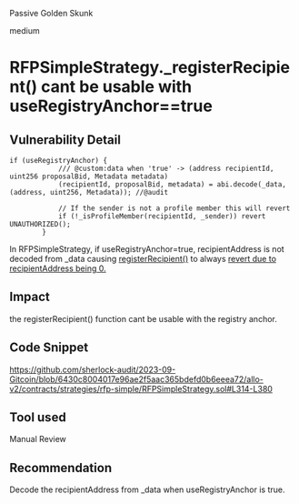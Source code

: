 Passive Golden Skunk

medium

# RFPSimpleStrategy._registerRecipient() cant be usable with useRegistryAnchor==true

## Vulnerability Detail
```solidity
if (useRegistryAnchor) {
            /// @custom:data when 'true' -> (address recipientId, uint256 proposalBid, Metadata metadata)
            (recipientId, proposalBid, metadata) = abi.decode(_data, (address, uint256, Metadata)); //@audit

            // If the sender is not a profile member this will revert
            if (!_isProfileMember(recipientId, _sender)) revert UNAUTHORIZED();
        } 
```
In RFPSimpleStrategy, if useRegistryAnchor=true, recipientAddress is not decoded from _data causing [registerRecipient()](https://github.com/sherlock-audit/2023-09-Gitcoin/blob/6430c8004017e96ae2f5aac365bdefd0b6eeea72/allo-v2/contracts/strategies/rfp-simple/RFPSimpleStrategy.sol#L314-L380) to always [revert due to recipientAddress being 0.](https://github.com/sherlock-audit/2023-09-Gitcoin/blob/6430c8004017e96ae2f5aac365bdefd0b6eeea72/allo-v2/contracts/strategies/rfp-simple/RFPSimpleStrategy.sol#L362)
## Impact
the registerRecipient() function cant be usable with the registry anchor.
## Code Snippet
https://github.com/sherlock-audit/2023-09-Gitcoin/blob/6430c8004017e96ae2f5aac365bdefd0b6eeea72/allo-v2/contracts/strategies/rfp-simple/RFPSimpleStrategy.sol#L314-L380
## Tool used

Manual Review

## Recommendation
Decode the recipientAddress from _data when useRegistryAnchor is true.
